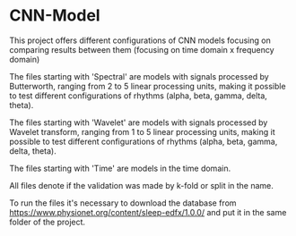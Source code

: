 # CNN-Model
This project offers different configurations of CNN models focusing on comparing results between them (focusing on time domain x frequency domain)

The files starting with 'Spectral' are models with signals processed by Butterworth, ranging from 2 to 5 linear processing units, making it possible to test different configurations of rhythms (alpha, beta, gamma, delta, theta).

The files starting with 'Wavelet' are models with signals processed by Wavelet transform, ranging from 1 to 5 linear processing units, making it possible to test different configurations of rhythms (alpha, beta, gamma, delta, theta).

The files starting with 'Time' are models in the time domain.

All files denote if the validation was made by k-fold or split in the name.

To run the files it's necessary to download the database from https://www.physionet.org/content/sleep-edfx/1.0.0/ and put it in the same folder of the project.
